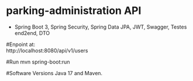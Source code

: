 # parking-administration API
- Spring Boot 3, Spring Security, Spring Data JPA, JWT, Swagger, Testes end2end, DTO

#Enpoint at:<br/>
http://localhost:8080/api/v1/users <br/>

#Run
mvn spring-boot:run 

#Software Versions
Java 17 and Maven.
